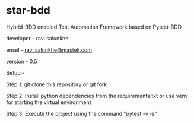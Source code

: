 # star-bdd
Hybrid-BDD enabled Test Automation Framework based on Pytest-BDD

developer - ravi salunkhe

email - ravi.salunkhe@mastek.com

version - 0.5

Setup:-

Step 1:
git clone this repository or git fork 

Step 2:
Install python dependencies from the requirements.txt or use venv for starting the virtual environment

Step 3:
Execute the project using the command "pytest -v -s" 


